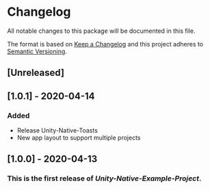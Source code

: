 # Changelog
All notable changes to this package will be documented in this file.

The format is based on [Keep a Changelog](http://keepachangelog.com/en/1.0.0/)
and this project adheres to [Semantic Versioning](http://semver.org/spec/v2.0.0.html).

## [Unreleased]

## [1.0.1] - 2020-04-14
### Added
- Release Unity-Native-Toasts 
- New app layout to support multiple projects

## [1.0.0] - 2020-04-13
### This is the first release of *Unity-Native-Example-Project*.
